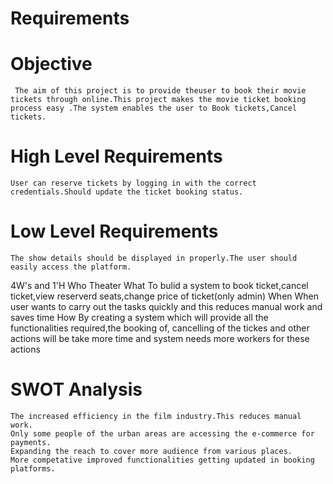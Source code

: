# Requirements 
# Objective
     The aim of this project is to provide theuser to book their movie tickets through online.This project makes the movie ticket booking process easy .The system enables the user to Book tickets,Cancel tickets.
# High Level Requirements
    User can reserve tickets by logging in with the correct credentials.Should update the ticket booking status.
# Low Level Requirements
    The show details should be displayed in properly.The user should easily access the platform.
4W's and 1'H
Who
Theater
What
     To bulid a system to book ticket,cancel ticket,view reserverd seats,change price of ticket(only admin)
When
    When user wants to carry out the tasks quickly and this reduces manual work and saves time
How
    By creating a system which will provide all the functionalities required,the booking of, cancelling of the tickes and other actions will be take more time and system needs more workers for these actions
# SWOT Analysis
    The increased efficiency in the film industry.This reduces manual work.
    Only some people of the urban areas are accessing the e-commerce for payments.
    Expanding the reach to cover more audience from various places.
    More competative improved functionalities getting updated in booking platforms. 